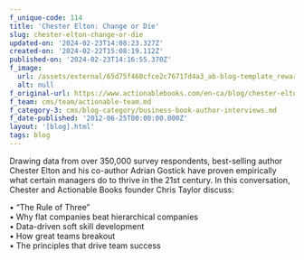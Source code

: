 ```yaml
---
f_unique-code: 114
title: 'Chester Elton: Change or Die'
slug: chester-elton-change-or-die
updated-on: '2024-02-23T14:08:23.327Z'
created-on: '2024-02-22T15:08:19.112Z'
published-on: '2024-02-23T14:16:55.370Z'
f_image:
  url: /assets/external/65d75f468cfce2c76717d4a3_ab-blog-template_reward.jpeg
  alt: null
f_original-url: https://www.actionablebooks.com/en-ca/blog/chester-elton-change-or-die/
f_team: cms/team/actionable-team.md
f_category-3: cms/blog-category/business-book-author-interviews.md
f_date-published: '2012-06-25T00:00:00.000Z'
layout: '[blog].html'
tags: blog
---
```


Drawing data from over 350,000 survey respondents, best-selling author Chester Elton and his co-author Adrian Gostick have proven empirically what certain managers do to thrive in the 21st century. In this conversation, Chester and Actionable Books founder Chris Taylor discuss:

• “The Rule of Three”  
• Why flat companies beat hierarchical companies  
• Data-driven soft skill development  
• How great teams breakout  
• The principles that drive team success
